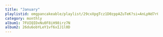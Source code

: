 ```yaml
---
title: "January"
playlistid: omgpancakeable/playlist/29cxXpgTcz1D0zppAZuTeK?si=AnLpNd7rQJKDttgB6_xAiw
category: monthly
album1: 7FUIQIDxNu0F8iH98irz7N
album2: 26du6obYLeY1vf6xIJ1l0D
---
```


